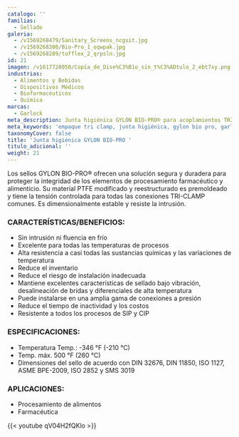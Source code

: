 ```yaml
---
catalogo: ''
familias:
  - Sellado
galeria:
  - /v1569268479/Sanitary_Screens_ncgsit.jpg
  - /v1569268306/Bio-Pro_1_oqwpak.jpg
  - /v1569268289/tufflex_2_qrpsln.jpg
id: 21
imagen: /v1617728050/Copia_de_Dise%C3%B1o_sin_t%C3%ADtulo_2_ebt7xy.png
industrias:
  - Alimentos y Bebidas
  - Dispositivos Médicos
  - Biofarmacéuticos
  - Química
marcas:
  - Garlock
meta_description: Junta higiénica GYLON BIO-PRO® para acoplamientos TRI-CLAMP
meta_keywords: 'empaque tri clamp, junta higiénica, gylon bio pro, garlock, '
taxonomyCover: false
title: 'Junta higiénica GYLON BIO-PRO '
titulo_adicional: ''
weight: 21
---
```




Los sellos GYLON BIO-PRO® ofrecen una solución segura y duradera para proteger la integridad de los elementos de procesamiento farmacéutico y alimenticio. Su material PTFE modificado y reestructurado es premoldeado y tiene la tensión controlada para todas las conexiones TRI-CLAMP comunes. Es dimensionalmente estable y resiste la intrusión.

### CARACTERÍSTICAS/BENEFICIOS:

* Sin intrusión ni fluencia en frío
* Excelente para todas las temperaturas de procesos
* Alta resistencia a casi todas las sustancias químicas y las variaciones de temperatura
* Reduce el inventario
* Reduce el riesgo de instalación inadecuada
* Mantiene excelentes características de sellado bajo vibración, desalineación de bridas y diferenciales de alta temperatura
* Puede instalarse en una amplia gama de conexiones a presión
* Reduce el tiempo de inactividad y los costos
* Resistente a todos los procesos de SIP y CIP

### ESPECIFICACIONES:

* Temperatura Temp.: -346 °F (-210 °C)
* Temp. máx. 500 °F (260 °C)
* Dimensiones del sello de acuerdo con DIN 32676, DIN 11850, ISO 1127, ASME BPE-2009, ISO 2852 y SMS 3019

### APLICACIONES:

* Procesamiento de alimentos
* Farmacéutica

{{< youtube qV04H2fQKlo >}}
